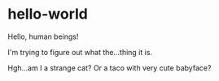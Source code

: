 # hello-world

Hello, human beings!

I'm trying to figure out what the...thing it is. 

Hgh...am I a strange cat? Or a taco with very cute babyface?   

